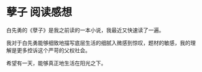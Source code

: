 # 孽子 阅读感想

白先勇的《孽子》是我之前读的一本小说，我最近又快速读了一遍。

我对于白先勇能够细致地描写底层生活的细腻入微感到惊叹，题材的敏感，我的理解是更多控诉这个严苛的父权社会。

希望有一天，能够真正地生活在阳光之下。